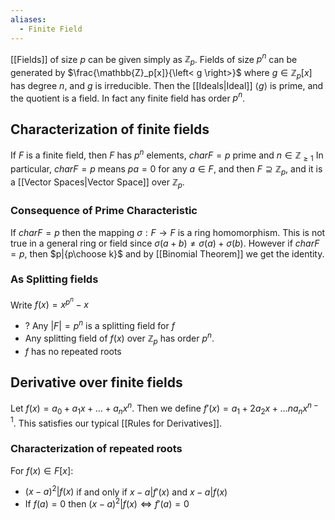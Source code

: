 ```yaml
---
aliases:
  - Finite Field
---
```

[[Fields]] of size $p$ can be given simply as $\mathbb{Z}_p$. Fields of size $p^{n}$ can be generated by $\frac{\mathbb{Z}_p[x]}{\left< g \right>}$ where $g\in \mathbb{Z}_p[x]$ has degree $n$, and $g$ is irreducible. Then the [[Ideals|Ideal]] $\left< g \right>$ is prime, and the quotient is a field. In fact any finite field has order $p^{n}$. 
## Characterization of finite fields
If $F$ is a finite field, then $F$ has $p^{n}$ elements, $char F=p$ prime and $n\in\mathbb{Z}_{\geq 1}$
In particular, $char F=p$ means $pa=0$ for any $a\in F$, and then $F\supseteq\mathbb{Z}_p$, and it is a [[Vector Spaces|Vector Space]] over $\mathbb{Z}_p$.
### Consequence of Prime Characteristic
If $char F=p$ then the mapping $\sigma:F\to F$ is a ring homomorphism. This is not true in a general ring or field since $\sigma(a+b)\neq\sigma(a)+\sigma(b)$. However if $char F=p$, then $p|{p\choose k}$ and by [[Binomial Theorem]] we get the identity.
### As Splitting fields
Write $f(x)=x^{p^{n}}-x$
- ? Any $|F|=p^{n}$ is a splitting field for $f$
- Any splitting field of $f(x)$ over $\mathbb{Z}_p$ has order $p^{n}$.
- $f$ has no repeated roots
## Derivative over finite fields
Let $f(x)=a_{0}+a_{1}x+\dots+a_nx^{n}$. Then we define $f'(x)=a_{1}+2a_{2}x+\dots na_nx^{n-1}$. This satisfies our typical [[Rules for Derivatives]].
### Characterization of repeated roots
For $f(x)\in F[x]$:
- $(x-a)^{2}|f(x)$ if and only if $x-a|f'(x)$ and $x-a|f(x)$
- If $f(a)=0$ then $(x-a)^{2}|f(x)\iff f'(a)=0$